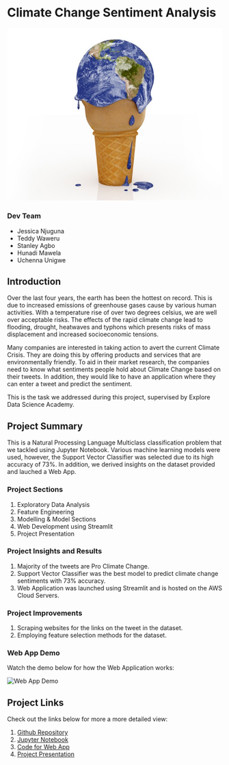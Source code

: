 # Climate Change Sentiment Analysis

![Climate](resources/imgs/climate_change.jpg)

### Dev Team
- Jessica Njuguna
- Teddy Waweru
- Stanley Agbo
- Hunadi Mawela
- Uchenna Unigwe

## Introduction
 
Over the last four years, the earth has been the hottest on record. This is due to increased emissions of greenhouse gases cause by various human activities. With a temperature rise of over two degrees celsius, we are well over acceptable risks. The effects of the rapid climate change lead to flooding, drought, heatwaves and typhons which presents risks of mass displacement and increased socioeconomic tensions.

Many companies are interested in taking action to avert the current Climate Crisis. They are doing this by offering products and services that are environmentally friendly. To aid in their market research, the companies need to know what sentiments people hold about Climate Change based on their tweets. In addition, they would like to have an application where they can enter a tweet and predict the sentiment.

This is the task we addressed during this project, supervised by Explore Data Science Academy. 

## Project Summary

This is a Natural Processing Language Multiclass classification problem that we tackled using Jupyter Notebook. Various machine learning models were used, however, the Support Vector Classifier was selected due to its high accuracy of 73%. In addition, we derived insights on the dataset provided and lauched a Web App.

### Project Sections
1. Exploratory Data Analysis
2. Feature Engineering
3. Modelling & Model Sections
4. Web Development using Streamlit
5. Project Presentation

### Project Insights and Results
1. Majority of the tweets are Pro Climate Change.
2. Support Vector Classifier was the best model to predict climate change sentiments with 73% accuracy.
3. Web Application was launched using Streamlit and is hosted on the AWS Cloud Servers.

### Project Improvements
1. Scraping websites for the links on the tweet in the dataset.
2. Employing feature selection methods for the dataset.


### Web App Demo

Watch the demo below for how the Web Application works:

![Web App Demo](https://youtu.be/GimlxWKeJiE)

## Project Links
Check out the links below for more a more detailed view:

1. [Github Repository](https://github.com/JessWN/2110ACDS_T13)
2. [Jupyter Notebook](https://github.com/JessWN/2110ACDS_T13/blob/main/2110ACDS_T13.ipynb)
3. [Code for Web App](https://github.com/JessWN/2110ACDS_T13/blob/main/base_app.py)
4. [Project Presentation](https://docs.google.com/presentation/d/1-AIbZcDdUDmvVoIB4WoJcIZslbbdb6S9bujMNEgpuHw/edit?usp=sharing) 
